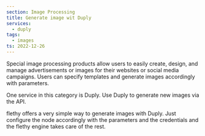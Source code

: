 ```yaml
---
section: Image Processing
title: Generate image wit Duply
services:
  - duply
tags:
  - images
ts: 2022-12-26
---
```


Special image processing products allow users to easily create, design, and manage advertisements or images for their websites or social media campaigns. Users can specify templates and generate images accordingly with parameters.

One service in this category is Duply. Use Duply to generate new images via the API.

flethy offers a very simple way to generate images with Duply. Just configure the node accordingly with the parameters and the credentials and the flethy engine takes care of the rest.
